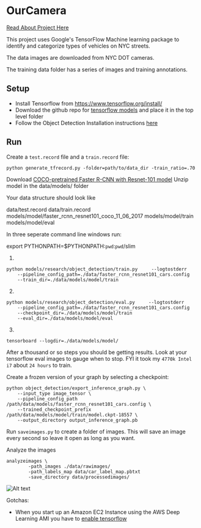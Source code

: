# OurCamera

[Read About Project Here](https://medium.com/@alex.morgan.bell/drivers-are-breaking-the-law-slowing-commutes-and-endangering-lives-i-can-prove-it-and-fix-it-9fe1f9a101b9)

This project uses Google's TensorFlow Machine learning package to identify 
and categorize types of vehicles on NYC streets. 

The data images are downloaded from NYC DOT cameras.

The training data folder has a series of images and training annotations.

## Setup

* Install Tensorflow from https://www.tensorflow.org/install/
* Download the github repo for [tensorflow models](https://github.com/tensorflow/models) and place it in the top level folder
* Follow the Object Detection Installation instructions [here](https://github.com/tensorflow/models/blob/master/research/object_detection/g3doc/installation.md)

## Run

Create a `test.record` file and a `train.record` file:

```
python generate_tfrecord.py -folder=path/to/data_dir -train_ratio=.70
```

Download [COCO-pretrained Faster R-CNN with Resnet-101 model](http://storage.googleapis.com/download.tensorflow.org/models/object_detection/faster_rcnn_resnet101_coco_11_06_2017.tar.gz)
Unzip model in the data/models/ folder

Your data structure should look like

data/test.record
data/train.record
models/model/faster_rcnn_resnet101_coco_11_06_2017
models/model/train
models/model/eval

In three seperate command line windows run:

export PYTHONPATH=$PYTHONPATH:`pwd`:`pwd`/slim

1)

```
python models/research/object_detection/train.py     --logtostderr    
    --pipeline_config_path=./data/faster_rcnn_resnet101_cars.config  
    --train_dir=./data/models/model/train
```

2)
    
```
python models/research/object_detection/eval.py     --logtostderr    
    --pipeline_config_path=./data/faster_rcnn_resnet101_cars.config    
    --checkpoint_dir=./data/models/model/train     
    --eval_dir=./data/models/model/eval
```
        
3)

```
tensorboard --logdir=./data/models/model/
```

After a thousand or so steps you should be getting results. Look at your tensorflow eval images to gauge when to stop. FYI it took my `4770k Intel i7` about `24 hours` to train.

Create a frozen version of your graph by selecting a checkpoint:

```
python object_detection/export_inference_graph.py \
    --input_type image_tensor \
    --pipeline_config_path /path/data/models/faster_rcnn_resnet101_cars.config \
    --trained_checkpoint_prefix /path/data/models/model/train/model.ckpt-18557 \
    --output_directory output_inference_graph.pb
```

Run `saveimages.py` to create a folder of images. This will save an image every second so leave it open as long as you want.

Analyze the images 

```
analyzeimages \
        -path_images ./data/rawimages/ 
        -path_labels_map data/car_label_map.pbtxt 
        -save_directory data/processedimages/
```

![Alt text](blockedlanes.gif?raw=true "Left: Identifying Vehicles Right: Identifying Blocked Lanes")

Gotchas:

* When you start up an Amazon EC2 Instance using the AWS Deep Learning AMI you have to [enable tensorflow](https://docs.aws.amazon.com/dlami/latest/devguide/tutorial-tensorflow.html)



